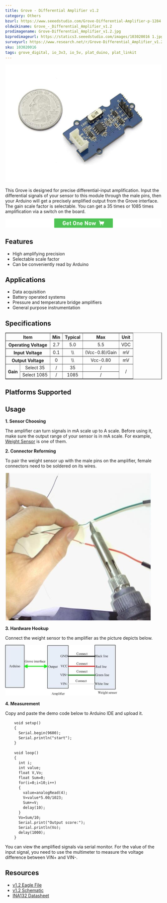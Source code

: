 ```yaml
---
title: Grove - Differential Amplifier v1.2
category: Others
bzurl: https://www.seeedstudio.com/Grove-Differential-Amplifier-p-1284.html
oldwikiname: Grove_-_Differential_Amplifier_v1.2
prodimagename: Grove-Differential_Amplifier_v1.2.jpg
bzprodimageurl: https://statics3.seeedstudio.com/images/103020016 1.jpg
surveyurl: https://www.research.net/r/Grove-Differential_Amplifier_v1.2
sku: 103020016
tags: grove_digital, io_3v3, io_5v, plat_duino, plat_linkit
---
```


![](https://raw.githubusercontent.com/SeeedDocument/Grove-Differential_Amplifier_v1.2/master/img/Grove-Differential_Amplifier_v1.2.jpg)

This Grove is designed for precise differential-input amplification. Input the differential signals of your sensor to this module through the male pins, then your Arduino will get a precisely amplified output from the Grove interface. The gain scale factor is selectable. You can get a 35 times or 1085 times amplification via a switch on the board. 

[![](https://raw.githubusercontent.com/SeeedDocument/common/master/Get_One_Now_Banner.png)](http://www.seeedstudio.com/Grove-Differential-Amplifier-p-1284.html)


Features
-------

-   High amplifying precision
-   Selectable scale factor
-   Can be conveniently read by Arduino

Applications
-----------

-   Data acquisition
-   Battery operated systems
-   Pressure and temperature bridge amplifiers
-   General purpose instrumentation

Specifications
-------------

<table border="1" cellspacing="0" width="80%">
<tr>
<th colspan="2" scope="col">
Item
</th>
<th scope="col">
Min
</th>
<th scope="col">
Typical
</th>
<th scope="col">
Max
</th>
<th scope="col">
Unit
</th>
</tr>
<tr align="center">
<th colspan="2" scope="row">
Operating Voltage
</th>
<td>
2.7
</td>
<td>
5.0
</td>
<td>
5.5
</td>
<td>
VDC
</td>
</tr>
<tr align="center">
<th colspan="2" scope="row">
Input Voltage
</th>
<td>
0.1
</td>
<td>
\\
</td>
<td>
(Vcc-0.8)/Gain
</td>
<td>
mV
</td>
</tr>
<tr align="center">
<th colspan="2" scope="row">
Output Voltage
</th>
<td>
0
</td>
<td>
\\
</td>
<td>
Vcc-0.80
</td>
<td>
mV
</td>
</tr>
<tr align="center">
<th rowspan="2">
Gain
</th>
<td>
Select 35
</td>
<td>
/
</td>
<td>
35
</td>
<td>
/
</td>
<td colspan="2" rowspan="2">
/
</td>
</tr>
<tr align="center">
<td>
Select 1085
</td>
<td>
/
</td>
<td>
1085
</td>
<td>
/
</td>
</tr>
</table>

Platforms Supported
-------------------

Usage
-----

**1. Sensor Choosing**

The amplifier can turn signals in mA scale up to A scale. Before using it, make sure the output range of your sensor is in mA scale. For example, [Weight Sensor](/Weight_Sensor-Load_Cell-0-500g) is one of them.

**2. Connector Reforming**

To pair the weight sensor up with the male pins on the amplifier, female connectors need to be soldered on its wires.

![](https://raw.githubusercontent.com/SeeedDocument/Grove-Differential_Amplifier_v1.2/master/img/Solder.jpg)

**3. Hardware Hookup**

Connect the weight sensor to the amplifier as the picture depicts below.

![](https://raw.githubusercontent.com/SeeedDocument/Grove-Differential_Amplifier_v1.2/master/img/Connect5.jpg)

**4. Measurement**

Copy and paste the demo code below to Arduino IDE and upload it.

```
    void setup()
    {
      Serial.begin(9600);
      Serial.println("start");
    }

    void loop()
    {
      int i;
      int value;
      float V,Vo;
      float Sum=0;
      for(i=0;i<10;i++)
      {
        value=analogRead(4);
        V=value*5.00/1023;
        Sum+=V;
        delay(10);
      }
      Vo=Sum/10;
      Serial.print("Output score:");
      Serial.println(Vo);
      delay(1000);
    } 
```

You can view the amplified signals via serial monitor. For the value of the input signal, you need to use the multimeter to measure the voltage difference between VIN+ and VIN-.

Resources
--------

- [v1.2 Eagle File](https://raw.githubusercontent.com/SeeedDocument/Grove-Differential_Amplifier_v1.2/master/res/Grove-Differential_Amplifier_v1.2_eagle.zip)
- [v1.2 Schematic](https://raw.githubusercontent.com/SeeedDocument/Grove-Differential_Amplifier_v1.2/master/res/Grove-Differential_Amplifier_v1.2.pdf)
- [INA132 Datasheet](https://raw.githubusercontent.com/SeeedDocument/Grove-Differential_Amplifier_v1.2/master/res/Ina132.pdf)

<!-- This Markdown file was created from http://www.seeedstudio.com/wiki/Grove_-_Differential_Amplifier_v1.2 -->
